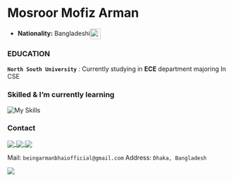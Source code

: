 # Mosroor Mofiz Arman

- **Nationality:** Bangladeshi<img align="center" src="https://cdn.jsdelivr.net/npm/country-flag-emoji-json@2.0.0/dist/images/BD.svg" width="24" height="24" />

### EDUCATION

**`North South University`**
: Currently studying in **ECE** department majoring In CSE

### Skilled & I’m currently learning

![My Skills](https://skillicons.dev/icons?i=c,cpp,java,python,html,css,php,js,cs,unity,ai,ps,pr&theme=light)


### Contact

<a href="https://github.com/mosroormofizarman">
  <img align="center" src="https://img.shields.io/badge/GitHub-100000?style=for-the-badge&logo=github&logoColor=white" />
</a>
<a href="mailto:beingarmanbhaiofficial@gmail.com">
  <img align="center" src="https://img.shields.io/badge/Gmail-D14836?style=for-the-badge&logo=gmail&logoColor=white" />
</a>
<a href="https://discordapp.com/users/830204143876046848">
  <img align="center" src="https://img.shields.io/badge/Discord-%235865F2.svg?style=for-the-badge&logo=discord&logoColor=white" />
</a>

Mail: `beingarmanbhaiofficial@gmail.com`
Address: `Dhaka, Bangladesh`

![](https://komarev.com/ghpvc/?username=mosroormofizarman&color=brightgreen&style=for-the-badge&label=VISITORS)
